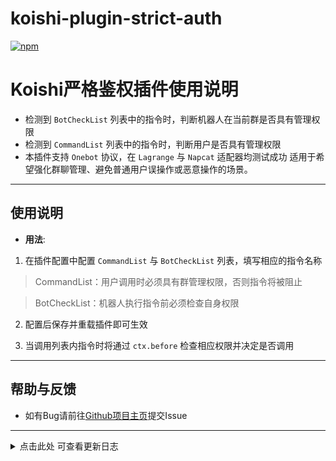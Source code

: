# koishi-plugin-strict-auth

[![npm](https://img.shields.io/npm/v/koishi-plugin-strict-auth?style=flat-square)](https://www.npmjs.com/package/koishi-plugin-strict-auth)

# Koishi严格鉴权插件使用说明

- 检测到 `BotCheckList` 列表中的指令时，判断机器人在当前群是否具有管理权限
- 检测到 `CommandList` 列表中的指令时，判断用户是否具有管理权限
- 本插件支持 `Onebot` 协议，在 `Lagrange` 与 `Napcat` 适配器均测试成功
适用于希望强化群聊管理、避免普通用户误操作或恶意操作的场景。

---

## 使用说明

- **用法**: 

1. 在插件配置中配置 `CommandList` 与 `BotCheckList` 列表，填写相应的指令名称

> CommandList：用户调用时必须具有群管理权限，否则指令将被阻止

> BotCheckList：机器人执行指令前必须检查自身权限

2. 配置后保存并重载插件即可生效

3. 当调用列表内指令时将通过 `ctx.before` 检查相应权限并决定是否调用

---

## 帮助与反馈

- 如有Bug请前往[Github项目主页](https://github.com/DoomVoss/Koishi-Plugins-CBS)提交Issue

---

<details>
<summary>点击此处 可查看更新日志</summary>

-   **1.0.0**
    -   首次上传插件

</details>  